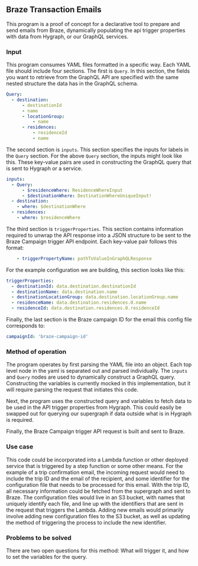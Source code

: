 ## Braze Transaction Emails

This program is a proof of concept for a declarative tool to prepare and send emails from Braze,
dynamically populating the api trigger properties with data from Hygraph, or our GraphQL services.

### Input
This program consumes YAML files formatted in a specific way. Each YAML file should include four sections.
The first is `Query`. In this section, the fields you want to retrieve from the GraphQL API are specified
with the same nested structure the data has in the GraphQL schema.
```yaml
Query:
  - destination:
      - destinationId
      - name
      - locationGroup:
          - name
      - residences:
          - residenceId
          - name
```

The second section is `inputs`. This section specifies the inputs for labels in the `Query` section. For the above
`Query` section, the inputs might look like this. These key-value pairs are used in constructing the GraphQL query that
is sent to Hygraph or a service.
```yaml
inputs:
  - Query:
      - $residenceWhere: ResidenceWhereInput
      - $destinationWhere: DestinationWhereUniqueInput!
  - destination:
    - where: $destinationWhere
  - residences:
    - where: $residenceWhere
```

The third section is `triggerProperties`. This section contains information required to unwrap the API response into a
JSON structure to be sent to the Braze Campaign trigger API endpoint. Each key-value pair follows this format:
```yaml
    - triggerPropertyName: pathToValueInGraphQLResponse
```
For the example configuration we are building, this section looks like this:
```yaml
triggerProperties:
  - destinationId: data.destination.destinationId
  - destinationName: data.destination.name
  - destinationLocationGroup: data.destination.locationGroup.name
  - residenceName: data.destination.residences.0.name
  - residenceId: data.destination.residences.0.residenceId
```

Finally, the last section is the Braze campaign ID for the email this config file corresponds to:
```yaml
campaignId: 'braze-campaign-id'
```

### Method of operation
The program operates by first parsing the YAML file into an object. Each top level node in the yaml is separated out
and parsed individually. The `inputs` and `Query` nodes are used to dynamically construct a GraphQL query.
Constructing the variables is currently mocked in this implementation, but it will require parsing the request that
initiates this code. 

Next, the program uses the constructed query and variables to fetch data to be used in the API trigger properties from
Hygraph. This could easily be swapped out for querying our supergraph if data outside what is in Hygraph is required.

Finally, the Braze Campaign trigger API request is built and sent to Braze.

### Use case
This code could be incorporated into a Lambda function or other deployed service that is triggered by a step function
or some other means. For the example of a trip confirmation email, the incoming request would need to include the trip
ID and the email of the recipient, and some identifier for the configuration file that needs to be processed for this
email. With the trip ID, all necessary information could be fetched from the supergraph and sent to Braze.
The configuration files would live in an S3 bucket, with names that uniquely identify each file, and line up with the
identifiers that are sent in the request that triggers the Lambda. Adding new emails would primarily involve
adding new configuration files to the S3 bucket, as well as updating the method of triggering the process to include
the new identifier.

### Problems to be solved
There are two open questions for this method: What will trigger it, and how to set the variables for the query.
